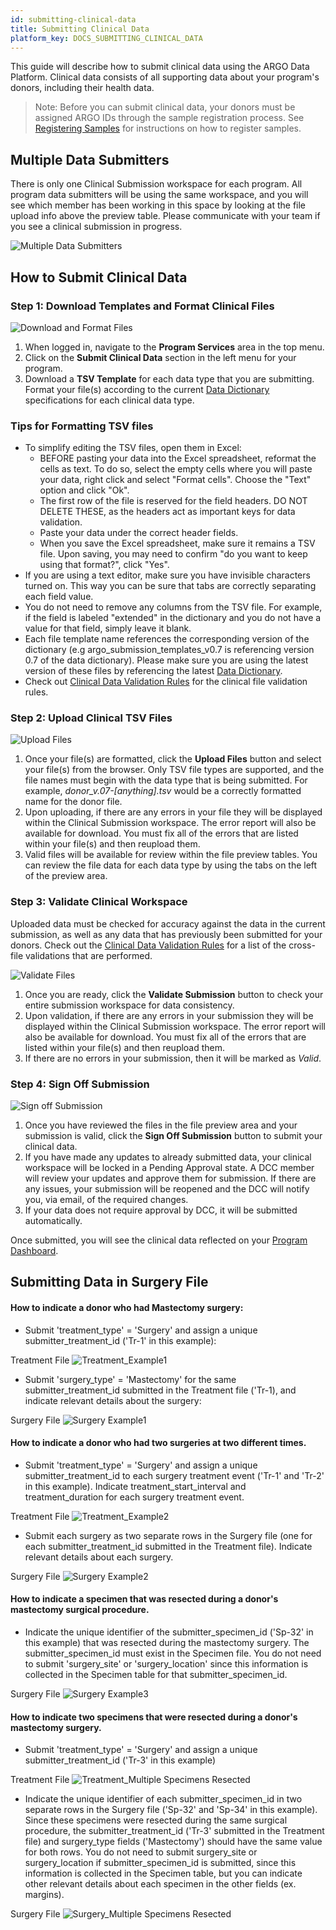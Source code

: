```yaml
---
id: submitting-clinical-data
title: Submitting Clinical Data
platform_key: DOCS_SUBMITTING_CLINICAL_DATA
---
```


This guide will describe how to submit clinical data using the ARGO Data Platform. Clinical data consists of all supporting data about your program's donors, including their health data.

> Note: Before you can submit clinical data, your donors must be assigned ARGO IDs through the sample registration process. See [Registering Samples](/docs/submission/registering-samples) for instructions on how to register samples.

## Multiple Data Submitters

There is only one Clinical Submission workspace for each program. All program data submitters will be using the same workspace, and you will see which member has been working in this space by looking at the file upload info above the preview table. Please communicate with your team if you see a clinical submission in progress.

![Multiple Data Submitters](/assets/submission/clinical-multiple-submitters.png)

## How to Submit Clinical Data

### Step 1: Download Templates and Format Clinical Files

![Download and Format Files](/assets/submission/clinical-1-dowload-templates.png)

1. When logged in, navigate to the **Program Services** area in the top menu.
1. Click on the **Submit Clinical Data** section in the left menu for your program.
1. Download a **TSV Template** for each data type that you are submitting. Format your file(s) according to the current [Data Dictionary](/dictionary) specifications for each clinical data type.

### Tips for Formatting TSV files

- To simplify editing the TSV files, open them in Excel:
  - BEFORE pasting your data into the Excel spreadsheet, reformat the cells as text. To do so, select the empty cells where you will paste your data, right click and select "Format cells". Choose the "Text" option and click "Ok".
  - The first row of the file is reserved for the field headers. DO NOT DELETE THESE, as the headers act as important keys for data validation.
  - Paste your data under the correct header fields.
  - When you save the Excel spreadsheet, make sure it remains a TSV file. Upon saving, you may need to confirm "do you want to keep using that format?", click "Yes".
- If you are using a text editor, make sure you have invisible characters turned on. This way you can be sure that tabs are correctly separating each field value.
- You do not need to remove any columns from the TSV file. For example, if the field is labeled "extended" in the dictionary and you do not have a value for that field, simply leave it blank.
- Each file template name references the corresponding version of the dictionary (e.g argo_submission_templates_v0.7 is referencing version 0.7 of the data dictionary). Please make sure you are using the latest version of these files by referencing the latest [Data Dictionary](/dictionary).
- Check out [Clinical Data Validation Rules](/docs/submission/clinical-data-validation-rules) for the clinical file validation rules.

### Step 2: Upload Clinical TSV Files

![Upload Files](/assets/submission/clinical-2-upload.png)

1. Once your file(s) are formatted, click the **Upload Files** button and select your file(s) from the browser. Only TSV file types are supported, and the file names must begin with the data type that is being submitted. For example, _donor_v.07-[anything].tsv_ would be a correctly formatted name for the donor file.
1. Upon uploading, if there are any errors in your file they will be displayed within the Clinical Submission workspace. The error report will also be available for download. You must fix all of the errors that are listed within your file(s) and then reupload them.
1. Valid files will be available for review within the file preview tables. You can review the file data for each data type by using the tabs on the left of the preview area.

### Step 3: Validate Clinical Workspace

Uploaded data must be checked for accuracy against the data in the current submission, as well as any data that has previously been submitted for your donors. Check out the [Clinical Data Validation Rules](/docs/submission/clinical-data-validation-rules#cross-file-validations) for a list of the cross-file validations that are performed.

![Validate Files](/assets/submission/clinical-3-validate.png)

1. Once you are ready, click the **Validate Submission** button to check your entire submission workspace for data consistency.
1. Upon validation, if there are any errors in your submission they will be displayed within the Clinical Submission workspace. The error report will also be available for download. You must fix all of the errors that are listed within your file(s) and then reupload them.
1. If there are no errors in your submission, then it will be marked as _Valid_.

### Step 4: Sign Off Submission

![Sign off Submission](/assets/submission/clinical-4-signoff.png)

1. Once you have reviewed the files in the file preview area and your submission is valid, click the **Sign Off Submission** button to submit your clinical data.
1. If you have made any updates to already submitted data, your clinical workspace will be locked in a Pending Approval state. A DCC member will review your updates and approve them for submission. If there are any issues, your submission will be reopened and the DCC will notify you, via email, of the required changes.
1. If your data does not require approval by DCC, it will be submitted automatically.

Once submitted, you will see the clinical data reflected on your [Program Dashboard](/docs/submission/submitted-data).

## Submitting Data in Surgery File

#### How to indicate a donor who had Mastectomy surgery:

- Submit 'treatment_type' = 'Surgery' and assign a unique submitter_treatment_id ('Tr-1' in this example):

Treatment File
![Treatment_Example1](/assets/submission/treatment_ex1.png)

- Submit 'surgery_type' = 'Mastectomy' for the same submitter_treatment_id submitted in the Treatment file ('Tr-1), and indicate relevant details about the surgery:

Surgery File
![Surgery Example1](/assets/submission/surgery_ex1.png)

#### How to indicate a donor who had two surgeries at two different times.

- Submit 'treatment_type' = 'Surgery' and assign a unique submitter_treatment_id to each surgery treatment event ('Tr-1' and 'Tr-2' in this example). Indicate treatment_start_interval and treatment_duration for each surgery treatment event.

Treatment File
![Treatment_Example2](/assets/submission/treatment_ex2.png)

- Submit each surgery as two separate rows in the Surgery file (one for each submitter_treatment_id submitted in the Treatment file). Indicate relevant details about each surgery.

Surgery File
![Surgery Example2](/assets/submission/surgery_ex2.png)

#### How to indicate a specimen that was resected during a donor's mastectomy surgical procedure.

- Indicate the unique identifier of the submitter_specimen_id ('Sp-32' in this example) that was resected during the mastectomy surgery. The submitter_specimen_id must exist in the Specimen file. You do not need to submit 'surgery_site' or 'surgery_location' since this information is collected in the Specimen table for that submitter_specimen_id.

Surgery File
![Surgery Example3](/assets/submission/surgery_ex3.png)

#### How to indicate two specimens that were resected during a donor's mastectomy surgery.

- Submit 'treatment_type' = 'Surgery' and assign a unique submitter_treatment_id ('Tr-3' in this example)

Treatment File
![Treatment_Multiple Specimens Resected](/assets/submission/treatment_ex4.png)

- Indicate the unique identifier of each submitter_specimen_id in two separate rows in the Surgery file ('Sp-32' and 'Sp-34' in this example). Since these specimens were resected during the same surgical procedure, the submitter_treatment_id ('Tr-3' submitted in the Treatment file) and surgery_type fields ('Mastectomy') should have the same value for both rows. You do not need to submit surgery_site or surgery_location if submitter_specimen_id is submitted, since this information is collected in the Specimen table, but you can indicate other relevant details about each specimen in the other fields (ex. margins).

Surgery File
![Surgery_Multiple Specimens Resected](/assets/submission/surgery_ex4.png)
